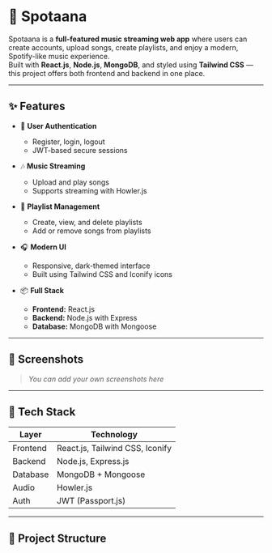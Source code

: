 # 🎵 Spotaana

Spotaana is a **full-featured music streaming web app** where users can create accounts, upload songs, create playlists, and enjoy a modern, Spotify-like music experience.  
Built with **React.js**, **Node.js**, **MongoDB**, and styled using **Tailwind CSS** — this project offers both frontend and backend in one place.

---

## ✨ Features

- 🔐 **User Authentication**
  - Register, login, logout
  - JWT-based secure sessions

- 🎶 **Music Streaming**
  - Upload and play songs
  - Supports streaming with Howler.js

- 📁 **Playlist Management**
  - Create, view, and delete playlists
  - Add or remove songs from playlists

- 🎧 **Modern UI**
  - Responsive, dark-themed interface
  - Built using Tailwind CSS and Iconify icons

- 📦 **Full Stack**
  - **Frontend:** React.js
  - **Backend:** Node.js with Express
  - **Database:** MongoDB with Mongoose

---

## 📸 Screenshots

> _You can add your own screenshots here_

---

## 🚀 Tech Stack

| Layer     | Technology         |
|-----------|--------------------|
| Frontend  | React.js, Tailwind CSS, Iconify |
| Backend   | Node.js, Express.js |
| Database  | MongoDB + Mongoose |
| Audio     | Howler.js          |
| Auth      | JWT (Passport.js)  |

---

## 📂 Project Structure

